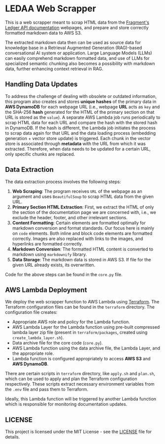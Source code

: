 # LEDAA Web Scrapper

This is a web scrapper meant to scrap HTML data from the [Fragment's Ledger API documentation](https://fragment.dev/docs) webpages, and prepare and store correctly formatted markdown data to AWS S3.

The extracted markdown data then can be used as source data for knowledge base in a Retrieval Augmented Generation (RAG)-based conversational AI system or application. Large Language Models (LLMs) can easily comprehend markdown formatted data, and use of LLMs for specialized semantic chunking also becomes a possibility with markdown data, further enhancing context retrieval in RAG.

## Handling Data Updates

To address the challenge of dealing with obsolete or outdated information, this program also creates and stores **unique hashes** of the primary data in **AWS DynamoDB** for each webpage URL (i.e., webpage **URL** acts as `key` and the SHA-256 **hash** generated for the HTML of the primary section on that URL is stored as the `value`). A separate AWS Lambda job runs periodically to scrap HTML data for each URL and compare the hash with the stored hash in DynamoDB. If the hash is different, the Lambda job initiates the process to scrap data again for that URL and the data loading process (embedding generation + vector store update) is triggered. Each chunk in the vector store is associated through **metadata** with the URL from which it was extracted. Therefore, when data needs to be updated for a certain URL, only specific chunks are replaced.

## Data Extraction

The data extraction process involves the following steps:

1. **Web Scraping**: The program receives `URL` of the webpage as an argument and uses `BeautifulSoup` to scrap HTML data from the given URL.
2. **Primary Section HTML Extraction**: First, we extract the HTML of only the section of the documentation page we are concerned with, i.e., we exclude the header, footer, and other irrelevant sections.
3. **Content Formatting**: Certain elements are formatted optimally for markdown conversion and format standards. Our focus here is mainly on `code` elements. Both inline and block code elements are formatted correctly. Images are also replaced with links to the images, and hyperlinks are formatted correctly.
4. **Markdown Conversion**: The formatted HTML content is converted to markdown using `markdownify` library.
5. **Data Storage**: The markdown data is stored in AWS S3. If file for the given URL already exists, its overwritten.

Code for the above steps can be found in the `core.py` file.

## AWS Lambda Deployment

We deploy the web scrapper function to AWS Lambda using [Terraform](https://www.terraform.io/). The Terraform configuration files can be found in the `terraform` directory. The configuration file creates:

-   Appropriate AWS role and policy for the Lambda function.
-   AWS Lambda Layer for the Lambda function using pre-built compressed lambda layer zip file (present in `terraform/packages`, created using `create_lambda_layer.sh`).
-   Data archive file for the core code (`core.py`).
-   AWS Lambda function using the data archive file, the Lambda Layer, and the appropriate role.
-   Lambda function is configured appropriately to access **AWS S3** and **AWS DynamoDB**.

There are certain scripts in `terraform` directory, like `apply.sh` and `plan.sh`, which can be used to apply and plan the Terraform configuration respectively. These scripts extract necessary environment variables from the `.env` file and pass them to Terraform.

Ideally, this Lambda function will be triggered by another Lambda function which is responsible for monitoring documentation updates.

## LICENSE

This project is licensed under the MIT License - see the [LICENSE](LICENSE) file for details.
